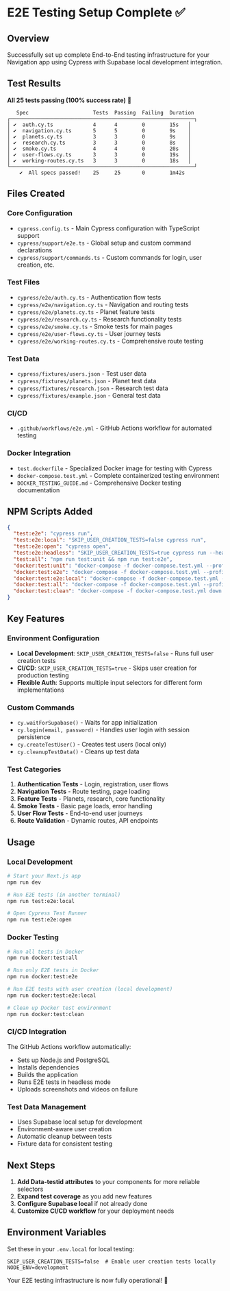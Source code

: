 # E2E Testing Setup Complete ✅

## Overview
Successfully set up complete End-to-End testing infrastructure for your Navigation app using Cypress with Supabase local development integration.

## Test Results
**All 25 tests passing (100% success rate)** 🎉

```
   Spec                     Tests  Passing  Failing  Duration
┌────────────────────────────────────────────────────────────┐
│ ✔  auth.cy.ts             4      4        0        15s   │
│ ✔  navigation.cy.ts       5      5        0        9s    │
│ ✔  planets.cy.ts          3      3        0        9s    │
│ ✔  research.cy.ts         3      3        0        8s    │
│ ✔  smoke.cy.ts            4      4        0        20s   │
│ ✔  user-flows.cy.ts       3      3        0        19s   │
│ ✔  working-routes.cy.ts   3      3        0        18s   │
└────────────────────────────────────────────────────────────┘
    ✔  All specs passed!    25     25       0        1m42s
```

## Files Created

### Core Configuration
- `cypress.config.ts` - Main Cypress configuration with TypeScript support
- `cypress/support/e2e.ts` - Global setup and custom command declarations
- `cypress/support/commands.ts` - Custom commands for login, user creation, etc.

### Test Files
- `cypress/e2e/auth.cy.ts` - Authentication flow tests
- `cypress/e2e/navigation.cy.ts` - Navigation and routing tests
- `cypress/e2e/planets.cy.ts` - Planet feature tests
- `cypress/e2e/research.cy.ts` - Research functionality tests
- `cypress/e2e/smoke.cy.ts` - Smoke tests for main pages
- `cypress/e2e/user-flows.cy.ts` - User journey tests
- `cypress/e2e/working-routes.cy.ts` - Comprehensive route testing

### Test Data
- `cypress/fixtures/users.json` - Test user data
- `cypress/fixtures/planets.json` - Planet test data
- `cypress/fixtures/research.json` - Research test data
- `cypress/fixtures/example.json` - General test data

### CI/CD
- `.github/workflows/e2e.yml` - GitHub Actions workflow for automated testing

### Docker Integration
- `test.dockerfile` - Specialized Docker image for testing with Cypress
- `docker-compose.test.yml` - Complete containerized testing environment
- `DOCKER_TESTING_GUIDE.md` - Comprehensive Docker testing documentation

## NPM Scripts Added
```json
{
  "test:e2e": "cypress run",
  "test:e2e:local": "SKIP_USER_CREATION_TESTS=false cypress run",
  "test:e2e:open": "cypress open",
  "test:e2e:headless": "SKIP_USER_CREATION_TESTS=true cypress run --headless",
  "test:all": "npm run test:unit && npm run test:e2e",
  "docker:test:unit": "docker-compose -f docker-compose.test.yml --profile unit up --build --abort-on-container-exit",
  "docker:test:e2e": "docker-compose -f docker-compose.test.yml --profile e2e up --build --abort-on-container-exit",
  "docker:test:e2e:local": "docker-compose -f docker-compose.test.yml --profile local-test up --build --abort-on-container-exit",
  "docker:test:all": "docker-compose -f docker-compose.test.yml --profile all up --build --abort-on-container-exit",
  "docker:test:clean": "docker-compose -f docker-compose.test.yml down --volumes --remove-orphans"
}
```

## Key Features

### Environment Configuration
- **Local Development**: `SKIP_USER_CREATION_TESTS=false` - Runs full user creation tests
- **CI/CD**: `SKIP_USER_CREATION_TESTS=true` - Skips user creation for production testing
- **Flexible Auth**: Supports multiple input selectors for different form implementations

### Custom Commands
- `cy.waitForSupabase()` - Waits for app initialization
- `cy.login(email, password)` - Handles user login with session persistence
- `cy.createTestUser()` - Creates test users (local only)
- `cy.cleanupTestData()` - Cleans up test data

### Test Categories
1. **Authentication Tests** - Login, registration, user flows
2. **Navigation Tests** - Route testing, page loading
3. **Feature Tests** - Planets, research, core functionality
4. **Smoke Tests** - Basic page loads, error handling
5. **User Flow Tests** - End-to-end user journeys
6. **Route Validation** - Dynamic routes, API endpoints

## Usage

### Local Development
```bash
# Start your Next.js app
npm run dev

# Run E2E tests (in another terminal)
npm run test:e2e:local

# Open Cypress Test Runner
npm run test:e2e:open
```

### Docker Testing
```bash
# Run all tests in Docker
npm run docker:test:all

# Run only E2E tests in Docker
npm run docker:test:e2e

# Run E2E tests with user creation (local development)
npm run docker:test:e2e:local

# Clean up Docker test environment
npm run docker:test:clean
```

### CI/CD Integration
The GitHub Actions workflow automatically:
- Sets up Node.js and PostgreSQL
- Installs dependencies
- Builds the application
- Runs E2E tests in headless mode
- Uploads screenshots and videos on failure

### Test Data Management
- Uses Supabase local setup for development
- Environment-aware user creation
- Automatic cleanup between tests
- Fixture data for consistent testing

## Next Steps
1. **Add Data-testid attributes** to your components for more reliable selectors
2. **Expand test coverage** as you add new features
3. **Configure Supabase local** if not already done
4. **Customize CI/CD workflow** for your deployment needs

## Environment Variables
Set these in your `.env.local` for local testing:
```env
SKIP_USER_CREATION_TESTS=false  # Enable user creation tests locally
NODE_ENV=development
```

Your E2E testing infrastructure is now fully operational! 🚀
